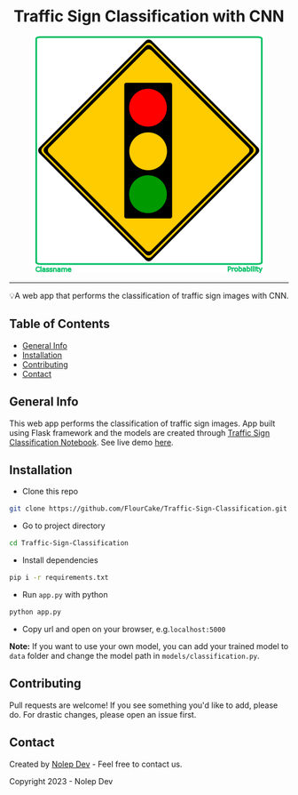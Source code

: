 
<h1 align="center">Traffic Sign Classification with CNN</h1>

<p align="center">
  <img src=".\static\image\headline.png">
</p>

---

<p align="center">💡A web app that performs the classification of traffic sign images with CNN.</p>

## Table of Contents
* [General Info](#general-information)
* [Installation](#installation)
* [Contributing](#contributing)
* [Contact](#contact)

## General Info
This web app performs the classification of traffic sign images. App built using Flask framework and the models are created through [Traffic Sign Classification Notebook](https://github.com/FlourCake/Traffic-Sign-Classification-Notebook). See live demo [here](https://traffic-sign-classification.herokuapp.com/).

## Installation
* Clone this repo
```bash
git clone https://github.com/FlourCake/Traffic-Sign-Classification.git
```
* Go to project directory
```bash
cd Traffic-Sign-Classification
```
* Install dependencies
```bash
pip i -r requirements.txt
```
* Run `app.py` with python
```bash
python app.py
```
* Copy url and open on your browser, e.g.`localhost:5000`

__Note:__ If you want to use your own model, you can add your trained model to `data` folder and change the model path in `models/classification.py`.

## Contributing
Pull requests are welcome! If you see something you'd like to add, please do. For drastic changes, please open an issue first.

## Contact
Created by [Nolep Dev](mailto:azka.hisbullah26@gmail.com) - Feel free to contact us.

Copyright 2023 - Nolep Dev